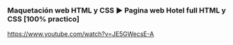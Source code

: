 ### Maquetación web HTML y CSS ► Pagina web Hotel full HTML y CSS [100% practico]

https://www.youtube.com/watch?v=JE5GWecsE-A
